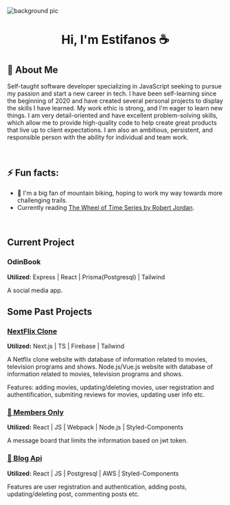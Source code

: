 <img src="assets/background.gif" alt="background pic" align="center">
<h1 align="center">Hi, I'm Estifanos ☕</h1>

## 🧐 About Me

Self-taught software developer specializing in JavaScript seeking to pursue my passion and start a new
career in tech. I have been self-learning since the beginning of 2020 and have created several personal
projects to display the skills I have learned. My work ethic is strong, and I'm eager to learn new things. I am very detail-oriented and have excellent problem-solving skills, which allow me to provide high-quality code to help create great products that live up to client expectations. I am also an ambitious, persistent, and responsible person with the ability for individual and team work.

<br>

## ⚡ Fun facts:

- 🚵 I'm a big fan of mountain biking, hoping to work my way towards more challenging trails.
- Currently reading [The Wheel of Time Series by Robert Jordan](https://www.goodreads.com/series/41526-the-wheel-of-time).

<br>

## Current Project

### OdinBook

<b>Utilized</b>: Express | React | Prisma(Postgresql) | Tailwind

A social media app.

## Some Past Projects

### [NextFlix Clone](https://github.com/justEstif/project-final-javascript)

<b>Utilized:</b> Next.js | TS | Firebase | Tailwind

A Netflix clone website with database of information related to movies, television programs and shows.
Node.js/Vue.js website with database of information related to movies, television programs and shows.

Features: adding movies, updating/deleting movies, user registration and authentification, submiting reviews for movies, updating user info etc.

### [📨 Members Only](https://github.com/justEstif/project_members_only_client)

<b>Utilized:</b> React | JS | Webpack | Node.js | Styled-Components

A message board that limits the information based on jwt token.

### [📜 Blog Api](https://github.com/justEstif/project-blog-api-client)

<b>Utilized:</b> React | JS | Postgresql | AWS | Styled-Components

Features are user registration and authentication, adding posts, updating/deleting post, commenting posts etc.
